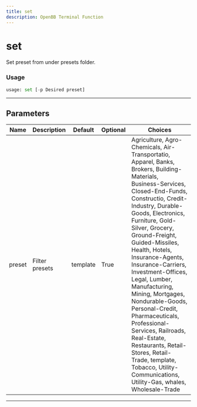 ```yaml
---
title: set
description: OpenBB Terminal Function
---
```


# set

Set preset from under presets folder.

### Usage

```python
usage: set [-p Desired preset]
```

---

## Parameters

| Name | Description | Default | Optional | Choices |
| ---- | ----------- | ------- | -------- | ------- |
| preset | Filter presets | template | True | Agriculture, Agro-Chemicals, Air-Transportatio, Apparel, Banks, Brokers, Building-Materials, Business-Services, Closed-End-Funds, Constructio, Credit-Industry, Durable-Goods, Electronics, Furniture, Gold-Silver, Grocery, Ground-Freight, Guided-Missiles, Health, Hotels, Insurance-Agents, Insurance-Carriers, Investment-Offices, Legal, Lumber, Manufacturing, Mining, Mortgages, Nondurable-Goods, Personal-Credit, Pharmaceuticals, Professional-Services, Railroads, Real-Estate, Restaurants, Retail-Stores, Retail-Trade, template, Tobacco, Utility-Communications, Utility-Gas, whales, Wholesale-Trade |
---

